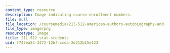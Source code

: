```yaml
---
content_type: resource
description: Image indicating course enrollment numbers.
file: null
file_location: /coursemedia/21l-512-american-authors-autobiography-and-memoir-fall-2013/f747ea54347212bfccda2d212b15e123_21L-512_stat-students.png
file_type: image/png
resourcetype: Image
title: 21L-512_stat-students
uid: f747ea54-3472-12bf-ccda-2d212b15e123
---
```

